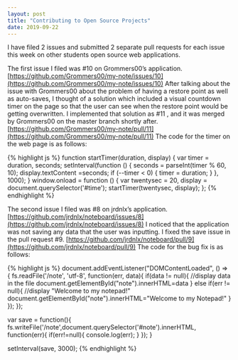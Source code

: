 ```yaml
---
layout: post
title: "Contributing to Open Source Projects"
date: 2019-09-22
---
```

I have filed 2 issues and submitted 2 separate pull requests for each issue this week on other students open source web applications.

The first issue I filed was #10 on Grommers00’s application. [https://github.com/Grommers00/my-note/issues/10](https://github.com/Grommers00/my-note/issues/10)
After talking about the issue with Grommers00 about the problem of having a restore point as well as auto-saves, I thought of a solution which included a visual countdown timer on the page so that the user can see when the restore point would be getting overwritten. 
I implemented that solution as #11 , and it was merged by Grommers00 on the master branch shortly after. [https://github.com/Grommers00/my-note/pull/11](https://github.com/Grommers00/my-note/pull/11)
The code for the timer on the web page is as follows:


{% highlight js %}
function startTimer(duration, display) {
    var timer = duration, seconds;
    setInterval(function () {
        seconds = parseInt(timer % 60, 10);
        display.textContent =seconds;
        if (--timer < 0) {
            timer = duration;
        }
    }, 1000);
}
window.onload = function () {
    var twentysec = 20,
        display = document.querySelector('#time');
    startTimer(twentysec, display);
};
{% endhighlight %}



The second issue I filed was #8 on jrdnlx’s application. [https://github.com/jrdnlx/noteboard/issues/8](https://github.com/jrdnlx/noteboard/issues/8)
I noticed that the application was not saving any data that the user was inputting. 
I fixed the save issue in the pull request #9. [https://github.com/jrdnlx/noteboard/pull/9](https://github.com/jrdnlx/noteboard/pull/9)
The code for the bug fix is as follows:

{% highlight js %}
document.addEventListener("DOMContentLoaded", () => {
    fs.readFile('/note', 'utf-8', function(err, data){
        if(data != null){
            //display data in the file
            document.getElementById("note").innerHTML=data
        }
        else if(err != null){
            //display "Welcome to my notepad!"
            document.getElementById("note").innerHTML="Welcome to my Notepad!"
        }
    });
});

var save = function(){
    fs.writeFile('/note',document.querySelector('#note').innerHTML, function(err){
        if(err!=null){
            console.log(err);
        }
    });
}

setInterval(save, 3000);
{% endhighlight %}
